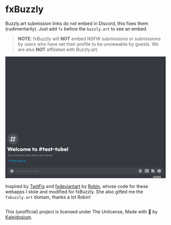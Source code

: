 # fxBuzzly

Buzzly.art submission links do not embed in Discord, this fixes them (rudimentarily). Just add `fx` before the `buzzly.art` to see an embed.

> **NOTE**: fxBuzzly will **NOT** embed NSFW submissions or submissions by users who have set their profile to be unviewable by guests. We are also **NOT** affiliated with Buzzly.art.

![example](example.gif)

Inspired by [TwitFix](https://github.com/robinuniverse/TwitFix) and [fxdeviantart](https://github.com/robinuniverse/fxdeviantart) by [Robin](https://github.com/robinuniverse), whose code for these webapps I stole and modified for fxBuzzly. She also gifted me the `fxbuzzly.art` domain, thanks a lot Robin!

##

This (unofficial) project is licensed under The Unlicense, Made with 🧪 by [Kaleidosium](https://github.com/Kaleidosium).
